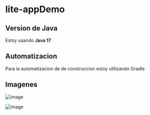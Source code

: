 # lite-appDemo

## Version de Java
Estoy usando **Java 17**

## Automatizacion
Para la automatizacion de de construccion estoy utilizando Gradle

## Imagenes
![image](https://github.com/Guidito/lite-appDemo/assets/10998828/297283c9-b19f-4576-9d31-5e13a74d16ee)

![image](https://github.com/Guidito/lite-appDemo/assets/10998828/8e784e47-e88b-45b8-910d-c43b6b6d14b1)
